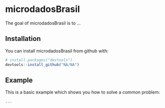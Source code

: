 # microdadosBrasil

The goal of microdadosBrasil is to ...

## Installation

You can install microdadosBrasil from github with:

```R
# install.packages("devtools")
devtools::install_github("NA/NA")
```

## Example

This is a basic example which shows you how to solve a common problem:

```R
...
```

